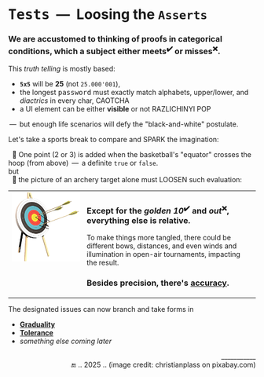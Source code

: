 # <samp>Tests</samp> &nbsp;&mdash;&nbsp; Loosing the `Asserts`

### We are accustomed to thinking of proofs in categorical conditions, which a subject either meets<sup>✔️</sup> or misses<sup>❌</sup>. 

This _truth telling_ is mostly based: 

* <b>`5x5`</b> will be **25** (not `25.000'001`),
* the longest <kbd>password</kbd> must exactly match alphabets, upper/lower, and <span title="&nbsp;ä à ō ỏ ç ș εͅ, ⟨š">_diactrics_</span> in every char, CAOTCHA
* a UI element can be either **visible** or not RAZLICHINYI POP

&thinsp;&mdash;&thinsp; but enough life scenarios will defy the "black-and-white" postulate.

Let's take a sports break to compare and SPARK the imagination:

&nbsp; 🏀 One point (2 or 3) is added when the basketball's "equator" crosses the hoop (from above) &thinsp;&mdash;&thinsp; a definite `true` or `false`.\
but\
&nbsp; 🎯 the picture of an archery target alone must LOOSEN such evaluation:

<table><tr valign="top"><td>
<picture><img alt="&nbsp; Archery target with arrors" src="https://github.com/BYTESHAUS/read-write/blob/main/README%2B/_rsc/_img/illus/_sports/archery_pixabay.com_christianplass.png" /></picture>
</td><td>

### Except for the _golden 10_<sup>✔️</sup> and _out_<sup>❌</sup>, everything else is relative.

To make things more tangled, there could be different bows, distances, and even winds and illumination in open-air tournaments, impacting the result. 

### Besides precision, there's [accuracy](https://en.wikipedia.org/wiki/Accuracy_and_precision).

</td></tr></table>

The designated issues can now branch and take forms in

+ [**Graduality**](tests-gradual_assert.md)
+ [**Tolerance**](tests-value_tolerance.md)
+ _something else coming later_

<div align="right">___________<br />🔚 .. 2025 .. (image credit: christianplass on pixabay.com)</div>
